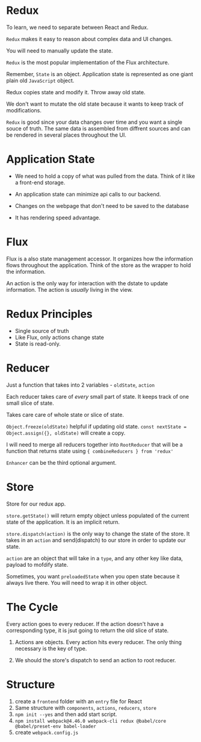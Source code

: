 # Redux

To learn, we need to separate between React and Redux.

`Redux` makes it easy to reason about complex data and UI changes.

You will need to manually update the state.

`Redux` is the most popular implementation of the Flux architecture.

Remember, `State` is an object. Application state is represented as one giant plain old `JavaScript` object.

Redux copies state and modify it. Throw away old state.

We don't want to mutate the old state because it wants to keep track of modifications.

`Redux` is good since your data changes over time and you want a single souce of truth. The same data is assembled from diffrent sources and can be rendered in several places throughout the UI.

# Application State

- We need to hold a copy of what was pulled from the data. Think of it like a front-end storage.

- An application state can minimize api calls to our backend.

- Changes on the webpage that don't need to be saved to the database

- It has rendering speed advantage.

# Flux

Flux is a also state management accessor. It organizes how the information flows throughout the application. Think of the store as the wrapper to hold the information.

An action is the only way for interaction with the dstate to update information. The action is _usually_ living in the view.

# Redux Principles

- Single source of truth
- Like Flux, only actions change state
- State is read-only.

# Reducer

Just a function that takes into 2 variables - `oldState`, `action`

Each reducer takes care of _every_ small part of state. It keeps track of one small slice of state.

Takes care care of whole state or slice of state.

`Object.freeze(oldState)` helpful if updating old state.
`const nextState = Object.assign({}, oldState)` will create a copy.

I will need to merge all reducers together into `RootReducer` that will be a function that returns state using `{ combineReducers } from 'redux'`

`Enhancer` can be the third optional argument.

# Store

Store for our redux app.

`store.getState()` will return empty object unless populated of the current state of the application. It is an implicit return.

`store.dispatch(action)` is the only way to change the state of the store. It takes in an `action` and send(dispatch) to our store in order to update our state.

`action` are an object that will take in a `type`, and any other key like data, payload to mofdify state.

Sometimes, you want `preloadedState` when you open state because it always live there. You will need to wrap it in other object.

# The Cycle

Every action goes to every reducer. If the action doesn't have a corresponding type, it is jsut going to return the old slice of state.

1. Actions are objects. Every action hits every reducer. The only thing necessary is the key of type.

2. We should the store's dispatch to send an action to root reducer.


# Structure

1. create a `frontend` folder with an `entry` file for React
2. Same structure with `components`, `actions`, `reducers`, `store`
3. `npm init --yes` and then add start script.
4. `npm install webpack@4.46.0 webpack-cli redux @babel/core @babel/preset-env babel-loader`
5. create `webpack.config.js`

